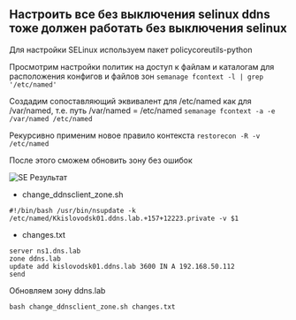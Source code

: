 Настроить все без выключения selinux ddns тоже должен работать без выключения selinux
---------------------
Для настройки SELinux используем пакет policycoreutils-python

Просмотрим настройки политик на доступ к файлам и каталогам для расположения конфигов и файлов зон
`semanage fcontext -l | grep '/etc/named'` 

Cоздадим сопоставляющий эквивалент для /etc/named как для /var/named, т.е. путь /var/named = /etc/named
`semanage fcontext -a -e /var/named /etc/named`

Рекурсивно применим новое правило контекста
`restorecon -R -v /etc/named`

После этого сможем обновить зону без ошибок

![SE Результат](https://github.com/kyourselfer/OTUS_LinuxAdmin201804/blob/master/lesson13_dns/extra/se.gif)

* change_ddnsclient_zone.sh

`#!/bin/bash
/usr/bin/nsupdate -k /etc/named/Kkislovodsk01.ddns.lab.+157+12223.private -v $1`

* changes.txt
```
server ns1.dns.lab
zone ddns.lab
update add kislovodsk01.ddns.lab 3600 IN A 192.168.50.112
send
```

Обновляем зону ddns.lab
```
bash change_ddnsclient_zone.sh changes.txt
```
